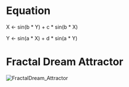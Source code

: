# Equation

X <- sin(b * Y) + c * sin(b * X)

Y <- sin(a * X) + d * sin(a * Y)


# Fractal Dream Attractor

![FractalDream_Attractor](https://user-images.githubusercontent.com/36861752/85953261-0eacb580-b9aa-11ea-91ee-9e0e67ab8afa.png)
